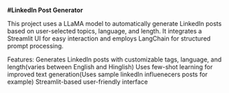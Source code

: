 **#LinkedIn Post Generator**


This project uses a LLaMA model to automatically generate LinkedIn posts based on user-selected topics, language, and length. It integrates a Streamlit UI for easy interaction and employs LangChain for structured prompt processing.

Features:
Generates LinkedIn posts with customizable tags, language, and length(varies between English and Hinglish)
Uses few-shot learning for improved text generation(Uses sample linkedIn influenecers posts for example)
Streamlit-based user-friendly interface
